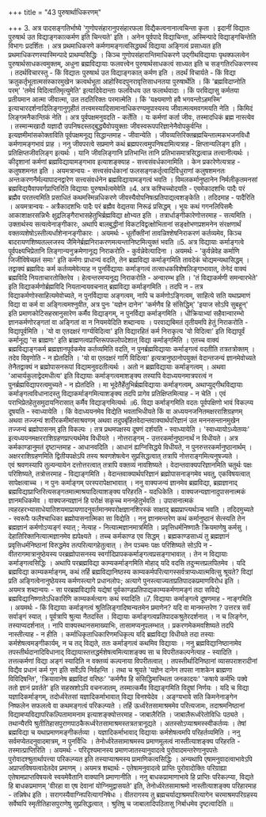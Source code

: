 +++
title = "43 पुरुषार्थाधिकरणम्"

+++
3. अत्र पादसङ्गतिर्भाष्ये 'गुणोपसंहारानुपसंहारफला विद्यैकत्वनानात्वचिन्ता कृता । इदानीं विद्यातः पुरुषार्थ उत विद्याङ्गकात्कर्मण इति चिन्त्यते' इति । अनेन पूर्वपादे विद्याचिन्ता, अस्मिन्पादे विद्याङ्गचिन्तेति विभागः प्रदर्शितः । अत्र प्रथमाधिकरणे कर्मणामङ्गत्वसिद्ध्यर्थं विद्याया अङ्गित्वं प्रसाध्यत इति प्रथमाधिकरणस्यास्मिन्पादे प्राथम्यसिद्धिः । किञ्च गुणोपसंहारान्तिमाधिकरणे उद्गीथविद्यायाः पृथक्फलत्वेन पुरुषार्थसाधकत्वमुक्तम्, अधुना ब्रह्मविद्यायाः फलवत्त्वेन पुरुषार्थसाधकत्वं साध्यत इति च सङ्गतिरधिकरणस्य । तदर्थविचारस्तु - किं विद्यातः पुरुषार्थ उत विद्याङ्गकात् कर्मण इति । तदर्थं विचार्यते - किं विद्या क्रतुकर्तृभूतात्मसंस्कारमुखेन क्रत्वर्थभूता आहोस्विदपुनरावृत्तिसाधनतया पुरुषार्थेति । किं 'ब्रह्मविदाप्नोति परम्' 'तमेवं विदित्वातिमृत्युमेति' इत्यादिवेदान्ताः फलविधय उत फलार्थवादाः । किं परविद्यासु कर्मतया प्रतीयमान आत्मा जीवात्मा, उत तदतिरिक्तः परमात्मेति । किं 'यक्ष्यमाणो हवै भगवन्तोऽहमस्मि' इत्याचारदर्शनादिलिङ्गानुगृहीतं तत्त्वमस्यादिसामानाधिकरण्यमुपास्यस्य जीवात्मत्वमवगमयति नेति । किमिदं लिङ्गमनैकान्तिकं नेति । अत्र पूर्वपक्षमनुवदति - कर्तेति । यः कर्मणां कर्ता जीवः, तस्मादधिकं ब्रह्म नास्त्येव । तस्मान्मखादौ यज्ञादौ उपनिषदस्तद्बुद्ध्यैवोपयुक्ताः जीवस्वरूपपरिज्ञानेनैवोपकुर्वन्ति । इत्यज्ञमीमांसकोक्ताविति पूर्वपक्षमनूद्य सिद्धान्तमाह - जीवान्येति । जीवव्यत्तिरिक्तब्रह्मचिन्तात्मकभजनविधौ कर्मणामङ्गभावं प्राह । ननु जीवपरत्वे सप्रमाणे कथं ब्रह्मपरत्वमुपनिषदामित्यत्राह - क्षिप्तान्यलिङ्ग इति । प्रतिक्षिप्तजीवलिङ्ग इत्यर्थः । यानि जीवलिङ्गानि प्रतिभान्ति तानि प्रतिभासमात्रसिद्धत्वान्न तत्त्वानीत्यर्थः । कीदृशानां कर्मणां ब्रह्मविद्यायामङ्गभाव इत्याशङ्क्याह - सत्त्वसंवर्धकानामिति । केन प्रकारेणेत्यत्राह - कलुषशमनत इति । अयमत्रान्वयः - सत्त्वसंवर्धकानां फलसङ्गकर्तृत्वादिविधुराणां कलुषशमनतः अन्तःकरणनैर्मल्यापादनद्वारेण सत्त्वसंवर्धनेन ब्रह्मविद्यायामङ्गत्वं भवति । विमलकर्मानुष्ठानेन निर्मलीकृतमनसां ब्रह्मविद्ययैवापवर्गप्राप्तिरिति विद्यायाः पुरुषार्थत्वमेवेति ॥4. अत्र कश्चिच्चोदयति - एवमेकादशभिः पादैः परं ब्रह्मैव परतत्त्वमिति प्रसाधितं कथमस्मिन्नधिकरणे जीवस्यैवोपनिषत्प्रतिपाद्यत्वशङ्केति । तदिदमाह - पादैरिति । अयमत्रान्वयः - अत्रैकादशभिः पादैः परं ब्रह्मैव वेद्यतया निरूढं प्रसिद्धम् । भूयः कथं गगनलिपिसमैः आकाशाक्षरसन्निभैः क्षुद्रलिङ्गैराभासहेतुभिर्ब्रह्मविद्या क्षोभ्यत इति । तत्रार्धाङ्गीकारेणोत्तरमाह - सत्यमिति । उक्तार्थस्य सत्यत्वेनाङ्गीकारः, अथापि बालबुद्धीनां विकटविद्वत्क्षोभितानां सङ्क्षोभणप्रशमनेन संरक्षणार्थं वक्तव्यशेषोऽस्तीत्यर्धांशेनानङ्गीकारः । अयमर्थः - धूर्तोक्तीनां तावन्निश्शेषनिराकरणं कर्तव्यमेव, किञ्च बादरायणशिष्यतल्लजस्य जैमिनेर्ब्रह्मनिराकरणमत्यन्तानिष्टमित्युक्तं भवति ॥5. अत्र विद्यायाः कर्माङ्गत्वे पूर्वपक्ष्यभिप्रेतानि लिङ्गान्यनुक्रमेणानूद्य निराकरोति - कुर्वन्नेवेत्यादिना । अयमर्थः - 'कुर्वन्नेवेह कर्माणि जिजीविषेच्छतं समाः' इति कर्मणः प्राधान्यं वदति, तेन ब्रह्मविद्या कर्माङ्गमिति तावदेकं चोद्यमन्यथासिद्धम् । तद्वाक्यं ब्रह्मविदः कर्म कर्तव्यमेवेत्याह न पुनर्विद्यायाः कर्माङ्गत्वं तत्साधकविशेषलिङ्गाभावात्, तेनेदं वाक्यं ब्रह्मविदि नियताचारतोक्तिरेव । हेत्वन्तरमप्यनूद्य निराकरोति - अन्वारम्भ इति । 'तं विद्याकर्मणी समन्वारभेते' इति विद्याकर्मणोर्ब्रह्मविदि नियतान्वयवचनात् ब्रह्मविद्या कर्माङ्गमिति । तदपि न - तत्र विद्याकर्मणोस्साहित्यमेवोच्यते, न पुनर्विद्याया अङ्गत्वम्, नापि च कर्मणोऽङ्गित्वम्, साहित्ये सति यथाप्रमाणं विद्या वा कर्म वा अङ्गित्वमश्नुवीत, अत्र पुनः 'यज्ञेन दानेन' 'कर्मणैव हि संसिद्धिम्' 'इयाज सोऽपि सुबहून्' इति प्रमाणकोटिसहस्रानुसारेण कर्मैव विद्याङ्गम्, न पुनर्विद्या कर्माङ्गमिति । धीक्रियाभ्यां सहैवान्वारम्भो ज्ञानकर्मणोरङ्गतां वा अङ्गितां वा न नियमयेदिति शब्दान्वयः । परवाद्यबिमतं तृतीयमपि हेतुं निराकरोति - विद्यापूर्वमिति । 'यो वा एतदक्षरं गार्ग्यविदित्वा' इति विद्यारहितं कर्म निराकृत्य 'यो विदित्वा' इति विद्यापूर्वं कर्मानूद्य 'स ब्राह्मणः' इति ब्राह्मणत्वप्राप्तिरूपफलोपदेशात् विद्या कर्माङ्गमिति । एतच्च वाक्यं ब्रह्मविद्याङ्गकर्म ब्रह्मज्ञानपूर्वकमेव कर्तव्यमिति वदति, न पुनर्ब्रह्मविद्यायाः कर्माङ्गत्वं वदतीति तत्रतत्रोक्तम् । तदेव विवृणोति - न ह्येतदिति । 'यो वा एतदक्षरं गार्गि विदित्वा' इत्यत्रानुष्ठानोपयुक्तं वेदान्तजन्यं ज्ञानमेवोच्यते तेनैतद्वाक्यं न ब्रह्मोपासनरूपां विद्यामनुवदतीत्यर्थः । अतो न ब्रह्मविद्यायाः कर्माङ्गत्वम् । अथवा 'आचार्यकुलाद्वेदमधीत्य' इति विद्यायाः कर्माङ्गत्वमाशङ्क्य तस्यापि वेदाध्ययनमात्रपरत्वं न पुनर्ब्रह्मविद्यापरत्वमुच्यते - न ह्येतदिति । मा भूदेतैर्हेतुभिर्ब्रह्मविद्यायाः कर्माङ्गत्वम्, अथाप्युद्गीथविद्यायाः कर्माङ्गत्वविधानादस्तु विद्याकर्माङ्गमित्याशङ्क्य तदपि प्रागेव प्रतिक्षिप्तमित्याह - न चेति । एवं पराभिप्रेतहेतुसमुदायनिरासात् कर्मैव विद्याङ्गमित्यर्थः ॥6. विद्या कर्माङ्गमिति वदतः पूर्वपक्षिणो भावं विकल्प्य दूषयति - स्वाध्यायेति । किं वेदाध्ययनमेव विद्येति भवताभिधीयते किं वा अध्ययनजनितमक्षरराशिग्रहणम् अथवा तज्जन्यं शारीरकमीमांसाश्रवणम् अथवा तदुपबृंहितवेदान्तवाक्यार्थपरिज्ञानं उत मननसन्तानमुखेन तज्जन्यं ब्रह्मोपासनम् इति विकल्पः । तत्र प्रथमपक्षस्य दूषणं दर्शयति - स्वाध्यायेति । 'स्वाध्यायोऽध्येतव्यः' इत्यध्ययनमक्षरराशिग्रहणप्राप्त्यर्थमेव विधीयते । नोत्तराङ्गम् - उत्तरकर्मानुष्ठानार्थं न विधीयते । अत्र कर्मकाण्डानुमतं दृष्टान्तमाह - आधानवदिति । आधानं ह्यग्निसिद्धये विधीयते, न पुनरुत्तरकर्मानुष्ठानार्थम् । अक्षरराशिग्रहणमिति द्वितीयपक्षेऽपि तस्य श्रवणशेषत्वेन सुप्रसिद्धत्वात् तत्रापि नोत्तराङ्गमित्यनुषज्यते ।   
एवं श्रवणस्यापि तुल्यन्यायेन दत्तोत्तरत्वात् तत्रापि वक्तव्यं नावशिष्यते । वेदान्तवाक्यपरिज्ञानमिति चतुर्थः पक्षः परिशिष्यते, तत्रोत्तरमाह - विद्याङ्गमिति । वेदान्तवाक्यार्थपरिज्ञानं ब्रह्मोपासनाङ्गमेव भवतु, एकविषयत्वात् सापेक्षत्वाच्च । न पुनः कर्माङ्गम् परस्परापेक्षाभावात् । ननु वाक्यजन्यं ज्ञानमेव ब्रह्मविद्या, ब्रह्मज्ञानाद् ब्रह्मविद्याप्राप्तिरित्यसङ्गतमात्माश्रयादित्याशङ्क्य परिहरति - यदधिकेति । वाक्यजन्यज्ञानादुपासनात्मकं ज्ञानमधिकमेव । वाक्यजन्यज्ञानं हि परोक्षं सकृच्च मननहेतुर्भवति । उपासनात्मकं त्वहरहरभ्यासाधेयातिशयमाप्रायणादनुवर्तमानमपरोक्षज्ञानशिरस्कं साक्षाद् ब्रह्मप्राप्त्यर्थञ्च भवति । तदिदमुच्यते - स्वरूपैः फलैश्चाधिका ब्रह्मोपासनात्मिका सा विद्येति । ननु ज्ञानमन्तरेण कथं कर्मानुष्ठानं सेत्स्यति तेन ब्रह्मज्ञानं कर्मणोऽप्यङ्गं स्यात् ; नेत्याह - नित्यात्मज्ञानमात्रमिति । प्रवृत्तिधर्मनिष्णातैः क्रियमाणेषु कर्मसु । देहातिरिक्तनित्यात्मज्ञानमेव ह्यपेक्ष्यते । तच्च कर्मकाण्ड एव सिद्धम् । ब्रह्मकाण्डसाध्यं तु ब्रह्मज्ञानं प्रवृत्तिधर्मनिष्ठानां विरुद्धमेव तत्परित्यागहेतुत्वात् । तेन पञ्चमः पक्षः परिशिष्यते सोऽपि न - वीतरागमात्रानुष्ठेयस्य परब्रह्मोपासनस्य स्वर्गादिप्रापककर्माङ्गत्वप्रसङ्गाभावात् । तेन न विद्यायाः कर्माङ्गत्वसिद्धिः । अथापि परब्रह्मविद्या काम्यकर्माङ्गमिति मोहाद् यदि वदसि तदुन्मत्तप्रलपितमेव । यदि ब्रह्मविद्या काम्यकर्माङ्गम्, कथं तर्हि ब्रह्मविद्यानिष्ठस्य काम्यकर्मपरित्यागस्सर्वत्राप्यध्यात्मवित्सु श्रूयते? विद्यां प्रति अङ्गित्वेनानुष्ठेयस्य कर्मणस्त्यागे प्रधानलोपः; अत्यागे पुनस्त्याज्यताप्रतिपादकप्रमाणविरोध इति । अयमत्र शब्दान्वयः - सा परब्रह्मविद्यापि यद्येषां पूर्वकाण्डप्रतिपाद्यकाम्यकर्मणामङ्गं तदा सविद्ये ब्रह्मविद्यानिष्णातेऽधिकारिणि काम्यकर्मत्यागः कथं स्यादिति ॥7. विद्यायाः कर्माङ्गत्वे दूषणमाह - नाङ्गमिति । अयमर्थः - किं विद्यायाः कर्माङ्गत्वं श्रुतिलिङ्गादिष्वन्यतमेन प्रमाणेन? यदि वा मानमन्तरेण ? उत्तरत्र सर्वं सर्वाङ्गं स्यात् । पूर्वत्रापि श्रुत्या नैतदस्ति । विद्यायाः कर्माङ्गत्वप्रतिपादकश्रुतेरदर्शनात् । न च लिङ्गेन, तस्याप्यदर्शनात् । नापि वाक्यस्थानसमाख्याभिः, तासामप्यनुपलम्भात् । प्रकरणमेकमवशिष्यते तदपि नास्तीत्याह - न हीति । कर्माधिकृताधिकारिणमधिकृत्य यदि ब्रह्मविद्या विधीयते तदा तस्याः कर्मशेषत्वमङ्गीकार्यम्, न च तद् विद्यते, ततः कर्माङ्गत्वं कथमिव विद्यायाः । ननु ब्रह्मविद्यानिष्ठानामेव तपस्तीर्थदानादिविधानाद् विद्यायास्तत्तद्धर्मशेषत्वमित्याशङ्क्य सा च विपरीतकल्पनेत्याह - स्यादिति । तत्तत्कर्मणां विद्या अङ्गं स्यादिति न वक्तव्यं कल्पनाया विपरीतत्वात् । तपस्तीर्थादिनिष्ठानां व्यासपराशरादीनां विद्यैव प्रधानं कर्म गुण इति सर्वेऽपि निर्वहन्ति । तथा च श्रूयते 'यज्ञेन दानेन तपसा नाशकेन ब्राह्मणा विविदिषन्ति', 'क्रियावानेष ब्रह्मविदां वरिष्ठः' 'कर्मणैव हि संसिद्धिमास्थिता जनकादयः' 'कषाये कर्मभिः पक्वे ततो ज्ञानं प्रवर्तते' इति सहस्रशोऽपि वचनजातम्, तस्मात्कर्मैव विद्याङ्गमिति विदुषां निर्णयः । यदि च विद्या यज्ञादिकर्माङ्गम्, तदोर्ध्वरेतसां यज्ञादिकर्माभावात् विद्या विनश्येदेव । अङ्ग्यभावे सति किमनेनाङ्गेन निष्फलेन सफलत्वे वा कथमङ्गत्वं परिकल्प्यते । तर्हि ऊर्ध्वरेतसामाश्रममेव परित्यजामः, तदाश्रमनिष्ठानां विद्यामप्यविद्यापरिकल्पितामामनाम इत्याशङ्क्योत्तरमाह - जाबालैरिति । जाबालैरूर्ध्वरेतोविधिः पठ्यते । तथान्यैरपि श्रुतीतिहासपुराणपाठकैरूर्ध्वरेतसामाश्रमस्तत्रतत्रानूद्यते । अतस्सोऽप्याश्रमस्स्वीकर्तव्यः । तेषां ब्रह्मविद्या च यथाप्रमाणमङ्गीकर्तव्या । यज्ञादिकर्माभावाद् विद्यायाः कर्मशेषत्वमपि परिहर्तव्यमिति । ननु सर्वमप्येतदनुवादमात्रम्, न पुनर्विधिः । तेनोर्ध्वरेतसामाश्रमस्य प्रमाणमूलत्वं नास्तीत्याशङ्क्य परिहरति - तस्मात्प्राप्तिरिति । अयमर्थः - परिदृश्यमानस्य प्रमाणजातस्यानुवादत्वे पुरोवादमन्तरेणानुपपत्तेः पुरोवादश्श्रुतार्थापत्त्या परिकल्प्यत इति तस्याप्याश्रमस्य प्रामाणिकत्वसिद्धिः । अन्यथापि एषामनुवादत्वाभावेऽपि अप्राप्तविषयत्वादेतदेव प्रमाणम् । अयमत्र शब्दार्थः - एतेषामनुवादत्वे प्राप्तिः पुरोवादोक्तिः परिग्राह्या एतेषामप्राप्तविषयत्वे स्वयमेवैतानि वाक्यानि प्रमाणानीति । ननु बाधकप्रामाणाभावे हि प्राप्तिः परिकल्प्या, विद्यते हि बाधकप्रमाणम् 'वीरहा वा एष देवानां योग्निमुद्वासयते' इति, तेनोर्ध्वरेतसामाश्रमो नास्तीत्याशङ्क्य परिहारमाह - तन्निषेध इति । सरागस्यैवाग्निपरित्यागनिषेधः । वीतरागस्य तु ब्रह्मचर्याद्याश्रमपरित्यागेन चरमाश्रमपरिग्रहस्य सर्वेष्वपि स्मृतीतिहासपुराणेषु सुप्रसिद्धत्वात् । श्रुतिषु च जाबालादिपठितासु निर्बाधमेव दृष्टत्वादिति ॥